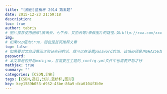 ```yaml
---
title: "[原创]蓝桥杯 2014 第五题"
date: 2015-12-23 21:59:18
description:
toc: true
author: tabris
# 图片推荐使用图床(腾讯云、七牛云、又拍云等)来做图片的路径.如:http://xxx.com/xxx.jpg
img:
# 如果top值为true，则会是首页推荐文章
top: false
# 如果要对文章设置阅读验证密码的话，就可以在设置password的值，该值必须是用SHA256加密后的密码，防止被他人识破
password:
# 本文章是否开启mathjax，且需要在主题的_config.yml文件中也需要开启才行
mathjax: true
summary: ""
categories: [CSDN,分形]
tags: [CSDN,递归,分形,蓝桥杯,图形]
key: key1589b053-d932-43be-86a9-dca6104f3b0e
---
```

